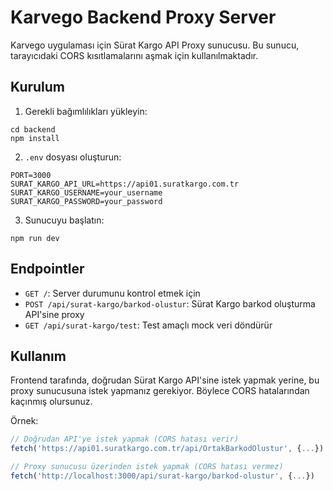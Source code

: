 # Karvego Backend Proxy Server

Karvego uygulaması için Sürat Kargo API Proxy sunucusu. Bu sunucu, tarayıcıdaki CORS kısıtlamalarını aşmak için kullanılmaktadır.

## Kurulum

1. Gerekli bağımlılıkları yükleyin:
```
cd backend
npm install
```

2. `.env` dosyası oluşturun:
```
PORT=3000
SURAT_KARGO_API_URL=https://api01.suratkargo.com.tr
SURAT_KARGO_USERNAME=your_username
SURAT_KARGO_PASSWORD=your_password
```

3. Sunucuyu başlatın:
```
npm run dev
```

## Endpointler

- `GET /`: Server durumunu kontrol etmek için
- `POST /api/surat-kargo/barkod-olustur`: Sürat Kargo barkod oluşturma API'sine proxy
- `GET /api/surat-kargo/test`: Test amaçlı mock veri döndürür

## Kullanım

Frontend tarafında, doğrudan Sürat Kargo API'sine istek yapmak yerine, bu proxy sunucusuna istek yapmanız gerekiyor. Böylece CORS hatalarından kaçınmış olursunuz.

Örnek:
```javascript
// Doğrudan API'ye istek yapmak (CORS hatası verir)
fetch('https://api01.suratkargo.com.tr/api/OrtakBarkodOlustur', {...})

// Proxy sunucusu üzerinden istek yapmak (CORS hatası vermez)
fetch('http://localhost:3000/api/surat-kargo/barkod-olustur', {...})
``` 